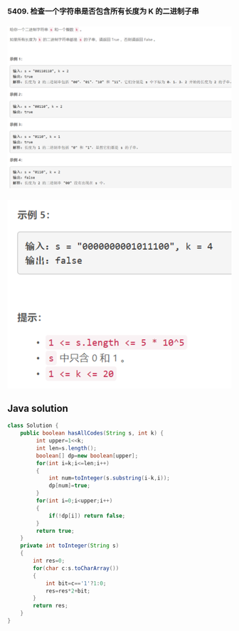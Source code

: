 ### 5409. 检查一个字符串是否包含所有长度为 K 的二进制子串

### <img src="1.png" alt=" " title="." style="zoom: 200%;" />

###   

<img src="2.png" alt=" " title="." style="zoom:200%;" />


## Java solution
```java
class Solution {
    public boolean hasAllCodes(String s, int k) {
         int upper=1<<k;
         int len=s.length();
         boolean[] dp=new boolean[upper];
         for(int i=k;i<=len;i++)
         {
             int num=toInteger(s.substring(i-k,i));
             dp[num]=true;
         }
         for(int i=0;i<upper;i++)
         {
             if(!dp[i]) return false;
         }
         return true;
    }
    private int toInteger(String s)
    {
        int res=0;
        for(char c:s.toCharArray())
        {
            int bit=c=='1'?1:0;
            res=res*2+bit;
        }
        return res;
    }
}
```







